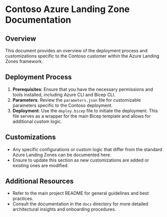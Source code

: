 # Contoso Azure Landing Zone Documentation

## Overview
This document provides an overview of the deployment process and customizations specific to the Contoso customer within the Azure Landing Zones framework.

## Deployment Process
1. **Prerequisites**: Ensure that you have the necessary permissions and tools installed, including Azure CLI and Bicep CLI.
2. **Parameters**: Review the `parameters.json` file for customizable parameters specific to the Contoso deployment.
3. **Deployment**: Use the `deploy.bicep` file to initiate the deployment. This file serves as a wrapper for the main Bicep template and allows for additional custom logic.

## Customizations
- Any specific configurations or custom logic that differ from the standard Azure Landing Zones can be documented here.
- Ensure to update this section as new customizations are added or existing ones are modified.

## Additional Resources
- Refer to the main project README for general guidelines and best practices.
- Consult the documentation in the `docs` directory for more detailed architectural insights and onboarding procedures.